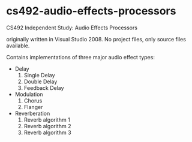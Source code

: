 cs492-audio-effects-processors
==============================

CS492 Independent Study: Audio Effects Processors

originally written in Visual Studio 2008. No project files, only source files available.

Contains implementations of three major audio effect types:

* Delay
  1. Single Delay
  2. Double Delay
  3. Feedback Delay
* Modulation
  1. Chorus
  2. Flanger
* Reverberation
  1. Reverb algorithm 1
  2. Reverb algorithm 2
  3. Reverb algorithm 3
